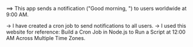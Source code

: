 ==> This app sends a notification ("Good morning, <Person Name>") to users worldwide at 9:00 AM.

-> I have created a cron job to send notifications to all users.
-> I used this website for reference: Build a Cron Job in Node.js to Run a Script at 12:00 AM Across Multiple Time Zones.